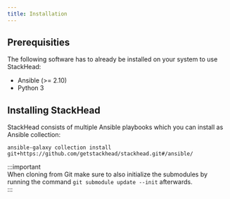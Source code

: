 ```yaml
---
title: Installation
---
```


## Prerequisities

The following software has to already be installed on your system to use StackHead:

* Ansible (>= 2.10)
* Python 3

## Installing StackHead

StackHead consists of multiple Ansible playbooks which you can install as Ansible collection:

```shell script
ansible-galaxy collection install git+https://github.com/getstackhead/stackhead.git#/ansible/
```

:::important   
When cloning from Git make sure to also initialize the submodules by running the command `git submodule update --init` afterwards.  
:::
